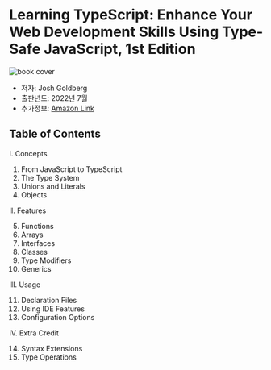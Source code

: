 # Learning TypeScript: Enhance Your Web Development Skills Using Type-Safe JavaScript, 1st Edition

![book cover](https://learning.oreilly.com/library/cover/9781098110321/250w/)

-   저자: Josh Goldberg
-   출판년도: 2022년 7월
-   추가정보: [Amazon Link](https://a.co/d/1JxfUEE)

## Table of Contents

I. Concepts

1. From JavaScript to TypeScript
2. The Type System
3. Unions and Literals
4. Objects

II. Features

5. Functions
6. Arrays
7. Interfaces
8. Classes
9. Type Modifiers
10. Generics

III. Usage

11. Declaration Files
12. Using IDE Features
13. Configuration Options

IV. Extra Credit

14. Syntax Extensions
15. Type Operations
